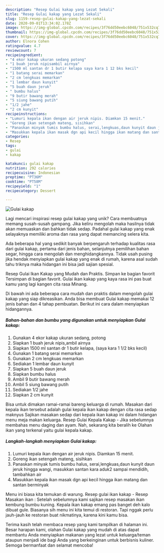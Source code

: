 ```yaml
---
description: "Resep Gulai kakap yang Lezat Sekali"
title: "Resep Gulai kakap yang Lezat Sekali"
slug: 1159-resep-gulai-kakap-yang-lezat-sekali
date: 2020-09-01T13:34:02.178Z
image: https://img-global.cpcdn.com/recipes/3f76dd50eebc6048/751x532cq70/gulai-kakap-foto-resep-utama.jpg
thumbnail: https://img-global.cpcdn.com/recipes/3f76dd50eebc6048/751x532cq70/gulai-kakap-foto-resep-utama.jpg
cover: https://img-global.cpcdn.com/recipes/3f76dd50eebc6048/751x532cq70/gulai-kakap-foto-resep-utama.jpg
author: Elnora Cohen
ratingvalue: 4.7
reviewcount: 7
recipeingredient:
- "4 ekor kakap ukuran sedang potong"
- "1 buah jeruk nipisambil airnya"
- "1500 ml santan dr 1 butir kelapa saya kara 1 12 bks kecil"
- "1 batang serai memarkan"
- "2 cm lengkuas memarkan"
- "1 lembar daun kunyit"
- "5 buah daun jeruk"
- " bumbu halus"
- "9 butir bawang merah"
- "5 siung bawang putih"
- "1/2 jahe"
- "2 cm kunyit"
recipeinstructions:
- "Lumuri kepala ikan dengan air jeruk nipis. Diamkan 15 menit."
- "Goreng ikan setengah mateng, sisihkan"
- "Panaskan minyak tumis bumbu halus, serai,lengkuas,daun kunyit daun jeruk hingga wangi, masukkan santan kara aduk2 sampai mendidih, tambahkan air"
- "Masukkan kepala ikan masak dgn api kecil hingga ikan matang dan santan berminyak"
categories:
- Resep
tags:
- gulai
- kakap

katakunci: gulai kakap 
nutrition: 292 calories
recipecuisine: Indonesian
preptime: "PT36M"
cooktime: "PT58M"
recipeyield: "1"
recipecategory: Dessert

---
```



![Gulai kakap](https://img-global.cpcdn.com/recipes/3f76dd50eebc6048/751x532cq70/gulai-kakap-foto-resep-utama.jpg)

Lagi mencari inspirasi resep gulai kakap yang unik? Cara membuatnya memang susah-susah gampang. Jika keliru mengolah maka hasilnya tidak akan memuaskan dan bahkan tidak sedap. Padahal gulai kakap yang enak selayaknya memiliki aroma dan rasa yang dapat memancing selera kita.

Ada beberapa hal yang sedikit banyak berpengaruh terhadap kualitas rasa dari gulai kakap, pertama dari jenis bahan, selanjutnya pemilihan bahan segar, hingga cara mengolah dan menghidangkannya. Tidak usah pusing jika hendak menyiapkan gulai kakap yang enak di rumah, karena asal sudah tahu triknya maka hidangan ini bisa jadi sajian spesial.

Resep Gulai Ikan Kakap yang Mudah dan Praktis. Simpan ke bagian favorit Tersimpan di bagian favorit. Gulai ikan kakap yang kaya rasa ini pas buat kamu yang lagi kangen cita rasa Minang.


Di bawah ini ada beberapa cara mudah dan praktis dalam mengolah gulai kakap yang siap dikreasikan. Anda bisa membuat Gulai kakap memakai 12 jenis bahan dan 4 tahap pembuatan. Berikut ini cara dalam menyiapkan hidangannya.

<!--inarticleads1-->

##### Bahan-bahan dan bumbu yang digunakan untuk menyiapkan Gulai kakap:

1. Gunakan 4 ekor kakap ukuran sedang, potong
1. Siapkan 1 buah jeruk nipis,ambil airnya
1. Siapkan 1500 ml santan dr 1 butir kelapa, (saya kara 1 1/2 bks kecil)
1. Gunakan 1 batang serai memarkan
1. Gunakan 2 cm lengkuas memarkan
1. Sediakan 1 lembar daun kunyit
1. Siapkan 5 buah daun jeruk
1. Siapkan  bumbu halus
1. Ambil 9 butir bawang merah
1. Ambil 5 siung bawang putih
1. Sediakan 1/2 jahe
1. Siapkan 2 cm kunyit


Bisa untuk dimakan ramai-ramai bareng keluarga di rumah. Masakan dari kepala ikan tersebut adalah gulai kepala ikan kakap dengan cita rasa sedap maknyus Sajikan masakan sedap dari kepala ikan kakap ini dalam hidangan menu meja makan keluarga. Resep Gulai Kepala Kakap - Jika sebelumnya membahas menu daging dan ayam. Nah, sekarang kita beralih ke Olahan ikan yang terkenal yaitu gulai kepala kakap. 

<!--inarticleads2-->

##### Langkah-langkah menyiapkan Gulai kakap:

1. Lumuri kepala ikan dengan air jeruk nipis. Diamkan 15 menit.
1. Goreng ikan setengah mateng, sisihkan
1. Panaskan minyak tumis bumbu halus, serai,lengkuas,daun kunyit daun jeruk hingga wangi, masukkan santan kara aduk2 sampai mendidih, tambahkan air
1. Masukkan kepala ikan masak dgn api kecil hingga ikan matang dan santan berminyak


Menu ini biasa kita temukan di warung. Resep gulai ikan kakap - Resep Masakan ikan : Setelah sebelumnya kami sajikan resep masakan ikan kembung bumbu kuning. Kepala ikan kakap emang pas banget deh kalo dibuat gule. Biasanya sih menu ini kita temui di restoran. Tapi nggak perlu jauh-jauh ke restoran buat nikmatinya, karena kini kamu bisa. 

Terima kasih telah membaca resep yang kami tampilkan di halaman ini. Besar harapan kami, olahan Gulai kakap yang mudah di atas dapat membantu Anda menyiapkan makanan yang lezat untuk keluarga/teman ataupun menjadi ide bagi Anda yang berkeinginan untuk berbisnis kuliner. Semoga bermanfaat dan selamat mencoba!

